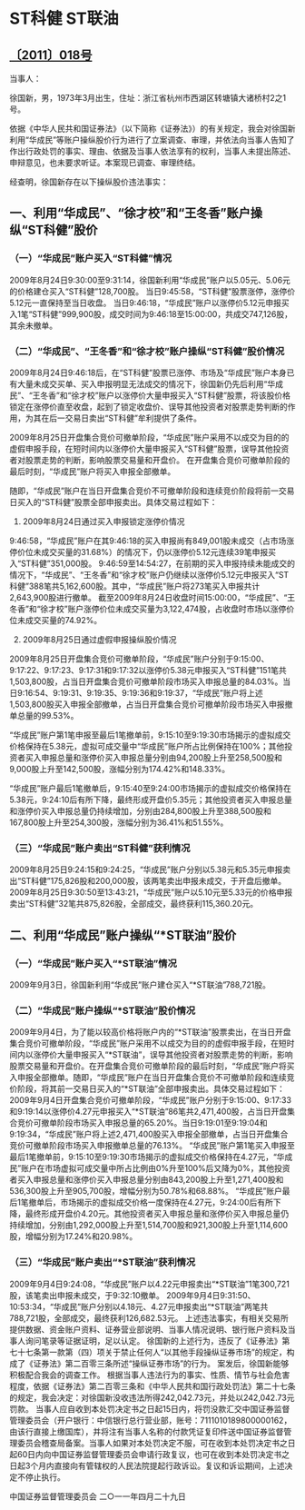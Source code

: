 # ST科健 ST联油

## [〔2011〕018号](http://www.csrc.gov.cn/pub/zjhpublic/G00306212/201105/t20110530_195959.htm)

当事人：

徐国新，男，1973年3月出生，住址：浙江省杭州市西湖区转塘镇大诸桥村2之1号。

   依据《中华人民共和国证券法》（以下简称《证券法》）的有关规定，我会对徐国新利用“华成民”等账户操纵股价行为进行了立案调查、审理，并依法向当事人告知了作出行政处罚的事实、理由、依据及当事人依法享有的权利，当事人未提出陈述、申辩意见，也未要求听证。本案现已调查、审理终结。

   经查明，徐国新存在以下操纵股价违法事实：

## 一、利用“华成民”、“徐才校”和“王冬香”账户操纵“ST科健”股价

### （一）“华成民”账户买入“ST科健”情况
2009年8月24日9:30:00至9:31:14，徐国新利用“华成民”账户以5.05元、5.06元的价格建仓买入“ST科健”128,700股。
当日9:45:58，“ST科健”股票涨停，涨停价5.12元一直保持至当日收盘。
当日9:46:18，“华成民”账户以涨停价5.12元申报买入1笔“ST科健”999,900股，成交时间为9:46:18至15:00:00，共成交747,126股，其余未撤单。

### （二）“华成民”、“王冬香”和“徐才校”账户操纵“ST科健”股价情况

2009年8月24日9:46:18后，在“ST科健”股票已涨停、市场及“华成民”账户本身已有大量未成交买单、买入申报明显无法成交的情况下，徐国新仍先后利用“华成民”、“王冬香”和“徐才校”账户以涨停价大量申报买入“ST科健”股票，将该股价格锁定在涨停价直至收盘，起到了锁定收盘价、误导其他投资者对股票走势判断的作用，为其在后一交易日卖出“ST科健”牟利提供了条件。

2009年8月25日开盘集合竞价可撤单阶段，“华成民”账户采用不以成交为目的的虚假申报手段，在短时间内以涨停价大量申报买入“ST科健”股票，误导其他投资者对股票走势的判断，影响股票交易量和开盘价。
在开盘集合竞价可撤单阶段的最后时刻，“华成民”账户将买入申报全部撤单。

随即，“华成民”账户在当日开盘集合竞价不可撤单阶段和连续竞价阶段将前一交易日买入的“ST科健”股票全部申报卖出。具体交易过程如下：

1. 2009年8月24日通过买入申报锁定涨停价情况

9:46:58，“华成民”账户在其9:46:18的买入申报尚有849,001股未成交（占市场涨停价位未成交买量的31.68%）的情况下，仍以涨停价5.12元连续39笔申报买入“ST科健”351,000股。
9:46:59至14:54:27，在前期的买入申报持续未能成交的情况下，“华成民”、“王冬香”和“徐才校”账户仍继续以涨停价5.12元申报买入“ST科健”388笔共5,162,600股。其中，“华成民”账户将273笔买入申报共计2,643,900股进行撤单。
截至2009年8月24日收盘时间15:00:00，“华成民”、“王冬香”和“徐才校”账户涨停价位未成交买量为3,122,474股，占收盘时市场以涨停价位未成交买量的74.92%。

2. 2009年8月25日通过虚假申报操纵股价情况

2009年8月25日开盘集合竞价可撤单阶段，“华成民”账户分别于9:15:00、9:17:22、9:17:23、9:17:31和9:17:32以涨停价5.38元申报买入“ST科健”151笔共1,503,800股，占当日开盘集合竞价可撤单阶段市场买入申报总量的84.03%。当日9:16:54、9:19:31、9:19:35、9:19:36和9:19:37，“华成民”账户将上述1,503,800股买入申报全部撤单，占当日开盘集合竞价可撤单阶段市场买入申报撤单总量的99.53%。

“华成民”账户第1笔申报至最后1笔撤单前，9:15:10至9:19:30市场揭示的虚拟成交价格保持在5.38元，虚拟可成交量中“华成民”账户所占比例保持在100%；其他投资者买入申报总量和涨停价买入申报总量分别由94,200股上升至258,500股和9,000股上升至142,500股，涨幅分别为174.42%和148.33%。

“华成民”账户最后1笔撤单后，9:15:40至9:24:00市场揭示的虚拟成交价格保持在5.38元，9:24:10后有所下降，最终形成开盘价5.35元；其他投资者买入申报总量和涨停价买入申报总量仍持续增加，分别由284,800股上升至388,500股和167,800股上升至254,300股，涨幅分别为36.41%和51.55%。

### （三）“华成民”账户卖出“ST科健”获利情况
2009年8月25日9:24:15和9:24:25，“华成民”账户分别以5.38元和5.35元申报卖出“ST科健”175,826股和200,000股，该两笔卖出申报未成交，于开盘后撤单。
2009年8月25日9:30:50至13:43:21，“华成民”账户以5.10元至5.33元的价格申报卖出“ST科健”32笔共875,826股，全部成交，最终获利115,360.20元。

## 二、利用“华成民”账户操纵“*ST联油”股价

### （一）“华成民”账户买入“*ST联油”情况
2009年9月3日，徐国新利用“华成民”账户建仓买入“*ST联油”788,721股。

### （二）“华成民”账户操纵“*ST联油”股价情况
2009年9月4日，为了能以较高价格将账户内的“*ST联油”股票卖出，在当日开盘集合竞价可撤单阶段，“华成民”账户采用不以成交为目的的虚假申报手段，在短时间内以涨停价大量申报买入“*ST联油”，误导其他投资者对股票走势的判断，影响股票交易量和开盘价。在开盘集合竞价可撤单阶段的最后时刻，“华成民”账户将买入申报全部撤单。随即，“华成民”账户在当日开盘集合竞价不可撤单阶段和连续竞价阶段，将其前一交易日买入的“*ST联油”全部申报卖出。具体交易过程如下：
2009年9月4日开盘集合竞价可撤单阶段，“华成民”账户分别于9:15:00、9:17:33和9:19:14以涨停价4.27元申报买入“*ST联油”86笔共2,471,400股，占当日开盘集合竞价可撤单阶段市场买入申报总量的65.20%。当日9:19:01至9:19:04和9:19:34，“华成民”账户将上述2,471,400股买入申报全部撤单，占当日开盘集合竞价可撤单阶段市场买入申报撤单总量的76.13%。
“华成民”账户第1笔买入申报至最后1笔撤单前，9:15:10至9:19:30市场揭示的虚拟成交价格保持在4.27元，“华成民”账户在市场虚拟可成交量中所占比例由0%升至100%后又降为0%，其他投资者买入申报总量和涨停价买入申报总量分别由843,200股上升至1,271,400股和536,300股上升至905,700股，增幅分别为50.78%和68.88%。
“华成民”账户最后1笔撤单后，市场揭示的虚拟成交价格一度保持在4.27元，9:24:00后有所下降，最终形成开盘价4.20元。其他投资者买入申报总量和涨停价买入申报总量仍持续增加，分别由1,292,000股上升至1,514,700股和921,300股上升至1,114,600股，增幅分别为17.24%和20.98%。

### （三）“华成民”账户卖出“*ST联油”获利情况

2009年9月4日9:24:08，“华成民”账户以4.22元申报卖出“*ST联油”1笔300,721股，该笔卖出申报未成交，于9:32:10撤单。
2009年9月4日9:31:50、10:53:34，“华成民”账户分别以4.18元、4.27元申报卖出“*ST联油”两笔共788,721股，全部成交，最终获利126,682.53元。
上述违法事实，有相关交易所提供数据、资金账户资料、证券营业部说明、当事人情况说明、银行账户资料及当事人询问笔录等证据证明，足以认定。
徐国新的上述行为，违反了《证券法》第七十七条第一款第（四）项关于禁止任何人“以其他手段操纵证券市场”的规定，构成了《证券法》第二百零三条所述“操纵证券市场”的行为。
案发后，徐国新能够积极配合我会的调查工作。
根据当事人违法行为的事实、性质、情节与社会危害程度，依据《证券法》第二百零三条和《中华人民共和国行政处罚法》第二十七条的规定，我会决定：对徐国新没收违法所得242,042.73元，并处以242,042.73元罚款。
当事人应自收到本处罚决定书之日起15日内，将罚没款汇交中国证券监督管理委员会（开户银行：中信银行总行营业部，账号：7111010189800000162，由该行直接上缴国库），并将注有当事人名称的付款凭证复印件送中国证券监督管理委员会稽查局备案。当事人如果对本处罚决定不服，可在收到本处罚决定书之日起60日内向中国证券监督管理委员会申请行政复议，也可在收到本处罚决定书之日起3个月内直接向有管辖权的人民法院提起行政诉讼。复议和诉讼期间，上述决定不停止执行。 
 
 中国证券监督管理委员会
 二○一一年四月二十九日
